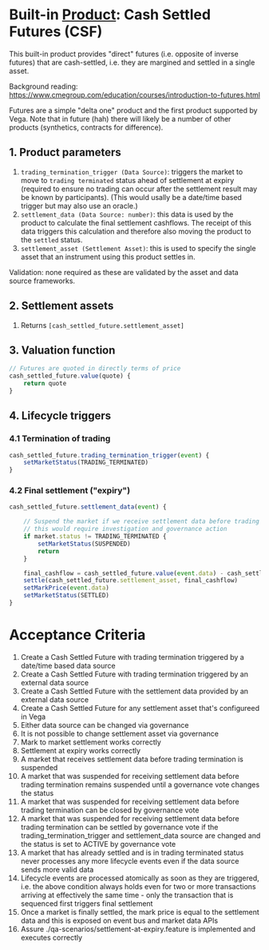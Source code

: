 # Built-in [Product](0051-product.md): Cash Settled Futures (CSF)

This built-in product provides "direct" futures (i.e. opposite of inverse futures) that are cash-settled, i.e. they are margined and settled in a single asset.

Background reading: https://www.cmegroup.com/education/courses/introduction-to-futures.html

Futures are a simple "delta one" product and the first product supported by Vega. Note that in future (hah) there will likely be a number of other products (synthetics, contracts for difference).

## 1. Product parameters

1. `trading_termination_trigger (Data Source)`: triggers the market to move to `trading terminated` status ahead of settlement at expiry (required to ensure no trading can occur after the settlement result may be known by participants). (This would usally be a date/time based trigger but may also use an oracle.)
1. `settlement_data (Data Source: number)`: this data is used by the product to calculate the final settlement cashflows. The receipt of this data triggers this calculation and therefore also moving the product to the `settled` status.
1. `settlement_asset (Settlement Asset)`: this is used to specify the single asset that an instrument using this product settles in.

Validation: none required as these are validated by the asset and data source frameworks.


## 2. Settlement assets

1. Returns `[cash_settled_future.settlement_asset]`


## 3. Valuation function

```javascript
// Futures are quoted in directly terms of price 
cash_settled_future.value(quote) {
	return quote
}
```


## 4. Lifecycle triggers

### 4.1 Termination of trading

```javascript
cash_settled_future.trading_termination_trigger(event) {
	setMarketStatus(TRADING_TERMINATED)
}
```


### 4.2 Final settlement ("expiry")

```javascript
cash_settled_future.settlement_data(event) {

	// Suspend the market if we receive settlement data before trading termination
	// this would require investigation and governance action
	if market.status != TRADING_TERMINATED {
		setMarketStatus(SUSPENDED)
		return
	}

	final_cashflow = cash_settled_future.value(event.data) - cash_settled_future.value(market.mark_price)) 
	settle(cash_settled_future.settlement_asset, final_cashflow)
	setMarkPrice(event.data)
	setMarketStatus(SETTLED)
}
```


# Acceptance Criteria

1. Create a Cash Settled Future with trading termination triggered by a date/time based data source
1. Create a Cash Settled Future with trading termination triggered by an external data source
1. Create a Cash Settled Future with the settlement data provided by an external data source
1. Create a Cash Settled Future for any settlement asset that's configureed in Vega
1. Either data source can be changed via governance
1. It is not possible to change settlement asset via governance
1. Mark to market settlement works correctly
1. Settlement at expiry works correctly
1. A market that receives settlement data before trading termination is suspended
1. A market that was suspended for receiving settlement data before trading termination remains suspended until a governance vote changes the status
1. A market that was suspended for receiving settlement data before trading termination can be closed by governance vote
1. A market that was suspended for receiving settlement data before trading termination can be settled by governance vote if the trading_termination_trigger and settlement_data source are changed and the status is set to ACTIVE by governance vote
1. A market that has already settled and is in trading terminated status never processes any more lifecycle events even if the data source sends more valid data
1. Lifecycle events are processed atomically as soon as they are triggered, i.e. the above condition always holds even for two or more transactions arriving at effectively the same time - only the transaction that is sequenced first triggers final settlement
1. Once a market is finally settled, the mark price is equal to the settlement data and this is exposed on event bus and market data APIs
1. Assure ./qa-scenarios/settlement-at-expiry.feature is implemented and executes correctly